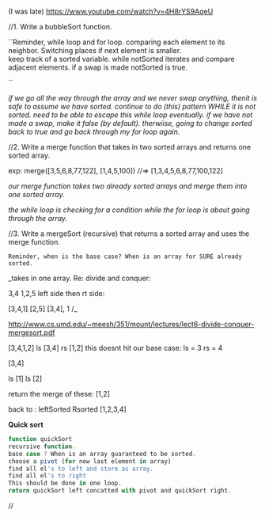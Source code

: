 (I was late)
https://www.youtube.com/watch?v=4H8rYS9AqeU

//1.
Write a bubbleSort function.

``Reminder, while loop and for loop. comparing each element to its neighbor. Switching places if next element is smaller.\
keep track of a sorted variable.
while notSorted iterates and compare adjacent elements. if a swap is made notSorted is true.


``


_if we go all the way through the array and we never swap anything, thenit is safe to assume we have sorted. continue to do (this) pattern WHILE it is not sorted.
need to be able to escape this while loop eventually. if we have not made a swap, make it false (by default). therwiise, going to change sorted back to true and go back through my for loop again._


//2.
Write a merge function that takes in two sorted arrays and returns one sorted array.

exp: merge([3,5,6,8,77,122], [1,4,5,100])
//=> [1,3,4,5,6,8,77,100,122]

_our merge function takes two already sorted arrays and merge them into one sorted array._

_the while loop is checking for a condition while the for loop is about going through the array._


//3.
Write a mergeSort (recursive) that returns a sorted array and uses the merge function.

``Reminder, when is the base case? When is an array for SURE already sorted.
``

_takes in one array. Re: divide and conquer:

3,4     1,2,5
left side then rt side:

[3,4,1]    [2,5]
[3,4], 1
/_

http://www.cs.umd.edu/~meesh/351/mount/lectures/lect6-divide-conquer-mergesort.pdf


[3,4,1,2]
ls [3,4]
rs [1,2]
this doesnt hit our base case:
ls = 3
rs = 4

[3,4]

ls [1]
ls [2]

return the merge of these:
[1,2]

back to :
leftSorted
Rsorted
[1,2,3,4]


**Quick sort**
```js
function quickSort
recursive function.
base case ? When is an array guaranteed to be sorted.
choose a pivot (for now last element in array)
find all el's to left and store as array.
find all el's to right
This should be done in one loop.
return quickSort left concatted with pivot and quickSort right.

```
















//
